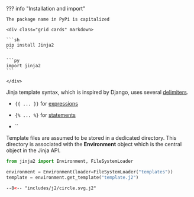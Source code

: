 ??? info "Installation and import"

    The package name in PyPi is capitalized

    <div class="grid cards" markdown>

    ```sh
    pip install Jinja2
    ```

    ```py
    import jinja2
    ```

    </div>


Jinja template syntax, which is inspired by Django, uses several [delimiters](https://tedboy.github.io/jinja2/templ1.html#synopsis).

- `{{ ... }}` for [expressions](https://tedboy.github.io/jinja2/templ13.html#expressions)

- `{% ... %}` for [statements](https://tedboy.github.io/jinja2/templ11.html#list-of-control-structures)

- ``

Template files are assumed to be stored in a dedicated directory.
This directory is associated with the **Environment** object which is the central object in the Jinja API.

```py
from jinja2 import Environment, FileSystemLoader

environment = Environment(loader=FileSystemLoader("templates"))
template = environment.get_template("template.j2")
```



```xml
--8<-- "includes/j2/circle.svg.j2"
```

